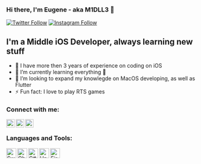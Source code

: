 <!--
**balutaeugen/balutaeugen** is a ✨ _special_ ✨ repository because its `README.md` (this file) appears on your GitHub profile.

Here are some ideas to get you started:

- 🔭 I’m currently working on ...
- 🌱 I’m currently learning ...
- 👯 I’m looking to collaborate on ...
- 🤔 I’m looking for help with ...
- 💬 Ask me about ...
- 📫 How to reach me: ...
- 😄 Pronouns: ...
- ⚡ Fun fact: ...
-->

### Hi there, I'm Eugene - aka M1DLL3 👋

[![Twitter Follow](https://img.shields.io/twitter/follow/baluta_eugen?label=Follow%20me%20on%20Twitter&color=1DA1F2&logo=twitter&style=for-the-badge)](https://twitter.com/baluta_eugen)
[![Instagram Follow](https://img.shields.io/badge/Instagram-E4405F?style=for-the-badge&logo=instagram&logoColor=white)](https://www.instagram.com/m1dLL3/)

## I'm a Middle iOS Developer, always learning new stuff 

- 🔭 I have more then 3 years of experience on coding on iOS
- 🌱 I’m currently learning everything 🤣
- 👯 I’m looking to expand my knowlegde on MacOS developing, as well as Flutter
- ⚡ Fun fact: I love to play RTS games

### Connect with me:

[<img align="left" alt="Baluta Eugen | Twitter" width="22px" src="https://cdn.jsdelivr.net/npm/simple-icons@v3/icons/twitter.svg" />][twitter]
[<img align="left" alt="Baluta Eugen | LinkedIn" width="22px" src="https://cdn.jsdelivr.net/npm/simple-icons@v3/icons/linkedin.svg" />][linkedin]
[<img align="left" alt="Baluta Eugen | Instagram" width="22px" src="https://cdn.jsdelivr.net/npm/simple-icons@v3/icons/instagram.svg" />][instagram]

<br />

### Languages and Tools:

[<img align="left" alt="Swift" height="26px" src="https://img.shields.io/badge/Swift-FA7343?style=for-the-badge&logo=swift&logoColor=white" />][swift]
[<img align="left" alt="Objective-C" height="26px" src="https://img.shields.io/badge/Flutter-02569B?style=for-the-badge&logo=flutter&logoColor=white" />][flutter]
[<img align="left" alt="C#" height="26px" src="https://img.shields.io/badge/C%23-239120?style=for-the-badge&logo=c-sharp&logoColor=white" />][csharp]
[<img align="left" alt="Unity" height="26px" src="https://img.shields.io/badge/Unity-100000?style=for-the-badge&logo=unity&logoColor=white" />][unity]
[<img align="left" alt="Firebase" height="26px" src="https://img.shields.io/badge/firebase-ffca28?style=for-the-badge&logo=firebase&logoColor=black" />][firebase]

<br />
<br />

[twitter]: https://twitter.com/baluta_eugen
[instagram]: https://www.instagram.com/m1dLL3/
[linkedin]: https://www.linkedin.com/in/baluta-eugen-492191166/

[swift]: https://swift.org/
[flutter]: https://flutter.dev/
[csharp]: https://docs.microsoft.com/en-us/dotnet/csharp/tour-of-csharp/
[unity]: https://unity.com/
[firebase]: https://firebase.google.com/
